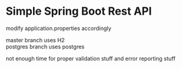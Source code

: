 # Simple Spring Boot Rest API 

modify application.properties accordingly

master branch uses H2 \
postgres branch uses postgres

not enough time for proper validation stuff and error reporting stuff
